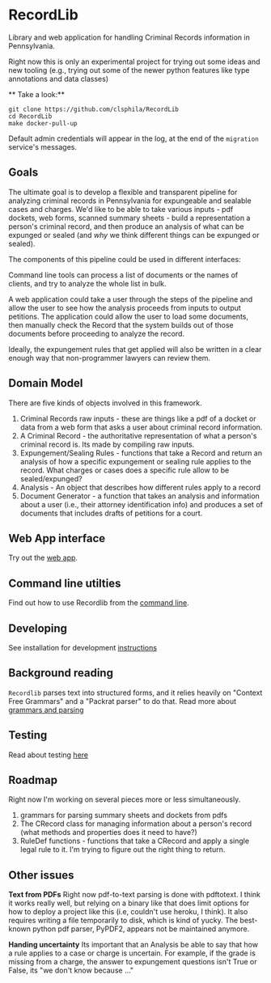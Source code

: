 # RecordLib

Library and web application for handling Criminal Records information in Pennsylvania.

Right now this is only an experimental project for trying out some ideas and new tooling (e.g., trying out some of the newer python features like type annotations and data classes)

** Take a look:**
```
git clone https://github.com/clsphila/RecordLib
cd RecordLib
make docker-pull-up
```

Default admin credentials will appear in the log, at the end of the `migration` service's messages.

## Goals

The ultimate goal is to develop a flexible and transparent pipeline for analyzing criminal records in Pennsylvania for expungeable and sealable cases and charges. We'd like to be able to take various inputs - pdf dockets, web forms, scanned summary sheets - build a representation a person's criminal record, and then produce an analysis of what can be expunged or sealed (and _why_ we think different things can be expunged or sealed).

The components of this pipeline could be used in different interfaces:

Command line tools can process a list of documents or the names of clients, and try to analyze the whole list in bulk.

A web application could take a user through the steps of the pipeline and allow the user to see how the analysis proceeds from inputs to output petitions. The application could allow the user to load some documents, then manually check the Record that the system builds out of those documents before proceeding to analyze the record.

Ideally, the expungement rules that get applied will also be written in a clear enough way that non-programmer lawyers can review them.

## Domain Model

There are five kinds of objects involved in this framework.


1. Criminal Records raw inputs - these are things like a pdf of a docket or data from a web form that asks a user about criminal record information.
2. A Criminal Record - the authoritative representation of what a person's criminal record is. Its made by compiling raw inputs.
3. Expungement/Sealing Rules - functions that take a Record and return an analysis of how a specific expungement or sealing rule applies to the record. What charges or cases does a specific rule allow to be sealed/expunged?
4. Analysis - An object that describes how different rules apply to a record
5. Document Generator - a function that takes an analysis and information about a user (i.e., their attorney identification info) and produces a set of documents that includes drafts of petitions for a court.

## Web App interface

Try out the [web app](/docs/pages/webapp.rst).

## Command line utilties

Find out how to use Recordlib from the [command line](/docs/pages/cli.rst).

## Developing

See installation for development [instructions](/docs/pages/developing.rst)

## Background reading

`Recordlib` parses text into structured forms, and it relies heavily on "Context Free Grammars" and a "Packrat parser" to do that. Read more about [grammars and parsing](docs/pages/grammars.rst) 

## Testing

Read about testing [here](/docs/pages/testing.rst)

## Roadmap

Right now I'm working on several pieces more or less simultaneously.

1. grammars for parsing summary sheets and dockets from pdfs
2. The CRecord class for managing information about a person's record (what methods and properties does it need to have?)
3. RuleDef functions - functions that take a CRecord and apply a single legal rule to it. I'm trying to figure out the right thing to return.


## Other issues

**Text from PDFs**
Right now pdf-to-text parsing is done with pdftotext. I think it works really well, but relying on a binary like that does limit options for how to deploy a project like this (i.e, couldn't use heroku, I think). It also requires writing a file temporarily to disk, which is kind of yucky. The best-known python pdf parser, PyPDF2, appears not be maintained anymore.

**Handing uncertainty**
Its important that an Analysis be able to say that how a rule applies to a case or charge is uncertain. For example, if the grade is missing from a charge, the answer to expungement questions isn't True or False, its "we don't know because ..."  

